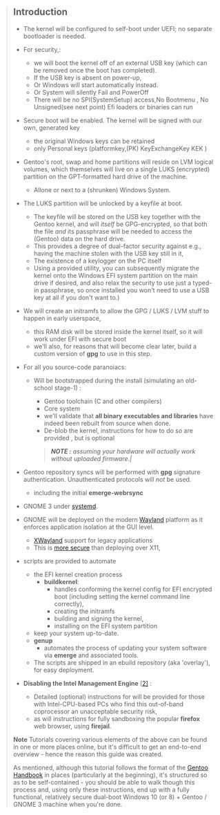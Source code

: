 



> ## Introduction
>
> - The kernel will be configured to self-boot under UEFI; no separate bootloader is needed.
>
> - For security,:
>
>   -  we will boot the kernel off of an external USB key (which can be removed once the boot has completed).
>   -  If the USB key is absent on power-up,
>     -  Or Windows will start automatically instead.
>     - Or System will silently Fail and PowerOff
>     - There will be no SPI(SystemSetup) access,No Bootmenu , No Unsigned(see next point) Efi loaders or binaries can run
>
> - Secure boot will be enabled. The kernel will be signed with our own, generated key
>
>   - the original Windows keys can be retained 
>   - only Personal keys (platformkey,(PK) KeyExchangeKey KEK )
>
> - Gentoo's root, swap and home partitions will reside on LVM logical volumes, which themselves will live on a single LUKS (encrypted) partition on the GPT-formatted hard drive of the machine. 
>
>   - Allone or next to a (shrunken) Windows System.
>
> - The LUKS partition will be unlocked by a keyfile at boot. 
>
>   - The keyfile will be stored on the USB key together with the Gentoo kernel, and will *itself* be GPG-encrypted, so that both the file *and* its passphrase will be needed to access the (Gentoo) data on the hard drive. 
>   - This provides a degree of dual-factor security against e.g., having the machine stolen with the USB key still in it, 
>   - The existence of a keylogger on the PC itself  
>   - Using a provided utility, you can subsequently migrate the kernel onto the Windows EFI system partition on the main drive if desired, and also relax the security to use just a typed-in passphrase, so once installed you won't need to use a USB key at all if you don't want to.)
>
> - We will create an initramfs to allow the GPG / LUKS / LVM stuff to happen in early userspace, 
>
>   - this RAM disk will be stored inside the kernel itself, so it will work under EFI with secure boot 
>   - we'll also, for reasons that will become clear later, build a custom version of **gpg** to use in this step.
>
> - For all you source-code paranoiacs:
>
>   - Will be bootstrapped during the install (simulating an old-school stage-1) :
>
>     - Gentoo toolchain (C and other compilers)
>     - Core system 
>     -  we'll validate that **all binary executables and libraries** have indeed been rebuilt from source when done.
>     - De-blob the kernel, instructions for how to do so are provided , but is optional
>
>     > ***NOTE :***	*assuming your hardware will actually work without uploaded firmware.|*
>
> - Gentoo repository syncs will be performed with **gpg** signature authentication. Unauthenticated protocols will *not* be used.
>
>   - including the initial **emerge-webrsync** 
>
> - GNOME 3 under [systemd](https://wiki.gentoo.org/wiki/Systemd). 
> - GNOME will be deployed on the modern [Wayland](https://en.wikipedia.org/wiki/Wayland_(display_server_protocol)) platform  as it enforces application isolation at the GUI level.
>   - [XWayland](https://wayland.freedesktop.org/xserver.html) support for legacy applications
>   - This is [more secure](https://wiki.gentoo.org/wiki/User:Sakaki/Sakaki's_EFI_Install_Guide/Sandboxing_the_Firefox_Browser_with_Firejail#x11_vulnerability) than deploying over X11,
>
> - scripts are provided to automate 
>   - the EFI kernel creation process 
>     - **buildkernel**:
>       -  handles conforming the kernel config for EFI encrypted boot (including setting the kernel command line correctly), 
>       - creating the initramfs
>       - building and signing the kernel,
>       - installing on the EFI system partition
>   -  keep your system up-to-date.
>     - **genup**
>       -  automates the process of updating your system software via **emerge** and associated tools. 
>   - The scripts are shipped in an ebuild repository (aka 'overlay'), for easy deployment.
> - **Disabling the Intel Management Engine** [[2\]](https://wiki.gentoo.org/wiki/User:Sakaki/Sakaki's_EFI_Install_Guide#cite_note-2) :
>   - Detailed (optional) instructions for will be provided for those with Intel-CPU-based PCs who find this out-of-band coprocessor an unacceptable security risk, 
>   - as will instructions for fully sandboxing the popular **firefox** web browser, using **firejail**.
>
>  **Note**
> Tutorials covering various elements of the above can be found in one or more places online, but it's difficult to get an end-to-end overview - hence the reason this guide was created.
>
> As mentioned, although this tutorial follows the format of the [Gentoo Handbook](https://wiki.gentoo.org/wiki/Handbook:AMD64) in places (particularly at the beginning), it's structured so as to be self-contained - you should be able to walk though this process and, using only these instructions, end up with a fully functional, relatively secure dual-boot Windows 10 (or 8) + Gentoo / GNOME 3 machine when you're done.